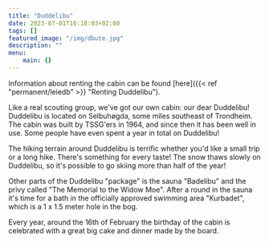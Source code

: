 ```yaml
---
title: "Duddelibu"
date: 2023-07-01T16:18:03+02:00
tags: []
featured_image: "/img/dbute.jpg"
description: ""
menu:
    main: {}
---
```


Information about renting the cabin can be found [here]({{< ref "permanent/leiedb" >}} "Renting Duddelibu").

Like a real scouting group, we've got our own cabin: our dear Duddelibu!
Duddelibu is located on Selbuhøgda, some miles southeast of Trondheim.
The cabin was built by TSSG'ers in 1964, and since then it has been well in use.
Some people have even spent a year in total on Duddelibu!

The hiking terrain around Duddelibu is terrific whether you'd like a small trip or a long hike.
There's something for every taste!
The snow thaws slowly on Duddelibu, so it's possible to go skiing more than half of the year!

Other parts of the Duddelibu "package" is the sauna "Badelibu" and the privy called "The Memorial to the Widow Moe".
After a round in the sauna it's time for a bath in the officially approved swimming area "Kurbadet", which is a 1 x 1.5 meter hole in the bog.

Every year, around the 16th of February the birthday of the cabin is celebrated with a great big cake and dinner made by the board. 